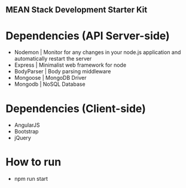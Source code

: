 ## MEAN Stack Development Starter Kit

# Dependencies (API Server-side)
- Nodemon | Monitor for any changes in your node.js application and automatically restart the server
- Express | Minimalist web framework for node
- BodyParser | Body parsing middleware
- Mongoose | MongoDB Driver
- Mongodb | NoSQL Database

# Dependencies (Client-side)
- AngularJS
- Bootstrap
- jQuery

# How to run
- npm run start
